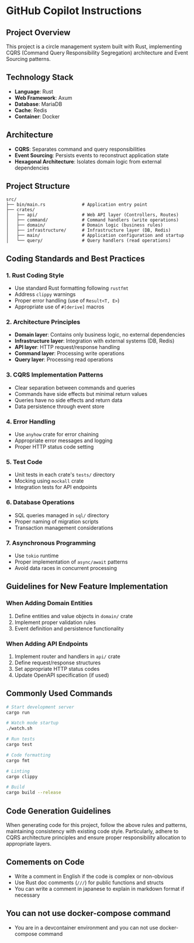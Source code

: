 # GitHub Copilot Instructions

## Project Overview
This project is a circle management system built with Rust, implementing CQRS (Command Query Responsibility Segregation) architecture and Event Sourcing patterns.

## Technology Stack
- **Language**: Rust
- **Web Framework**: Axum
- **Database**: MariaDB
- **Cache**: Redis
- **Container**: Docker

## Architecture
- **CQRS**: Separates command and query responsibilities
- **Event Sourcing**: Persists events to reconstruct application state
- **Hexagonal Architecture**: Isolates domain logic from external dependencies

## Project Structure
```
src/
├── bin/main.rs              # Application entry point
├── crates/
│   ├── api/                 # Web API layer (Controllers, Routes)
│   ├── command/             # Command handlers (write operations)
│   ├── domain/              # Domain logic (business rules)
│   ├── infrastructure/      # Infrastructure layer (DB, Redis)
│   ├── main/                # Application configuration and startup
│   └── query/               # Query handlers (read operations)
```

## Coding Standards and Best Practices

### 1. Rust Coding Style
- Use standard Rust formatting following `rustfmt`
- Address `clippy` warnings
- Proper error handling (use of `Result<T, E>`)
- Appropriate use of `#[derive]` macros

### 2. Architecture Principles
- **Domain layer**: Contains only business logic, no external dependencies
- **Infrastructure layer**: Integration with external systems (DB, Redis)
- **API layer**: HTTP request/response handling
- **Command layer**: Processing write operations
- **Query layer**: Processing read operations

### 3. CQRS Implementation Patterns
- Clear separation between commands and queries
- Commands have side effects but minimal return values
- Queries have no side effects and return data
- Data persistence through event store

### 4. Error Handling
- Use `anyhow` crate for error chaining
- Appropriate error messages and logging
- Proper HTTP status code setting

### 5. Test Code
- Unit tests in each crate's `tests/` directory
- Mocking using `mockall` crate
- Integration tests for API endpoints

### 6. Database Operations
- SQL queries managed in `sql/` directory
- Proper naming of migration scripts
- Transaction management considerations

### 7. Asynchronous Programming
- Use `tokio` runtime
- Proper implementation of `async/await` patterns
- Avoid data races in concurrent processing

## Guidelines for New Feature Implementation

### When Adding Domain Entities
1. Define entities and value objects in `domain/` crate
2. Implement proper validation rules
3. Event definition and persistence functionality

### When Adding API Endpoints
1. Implement router and handlers in `api/` crate
2. Define request/response structures
3. Set appropriate HTTP status codes
4. Update OpenAPI specification (if used)

## Commonly Used Commands
```bash
# Start development server
cargo run

# Watch mode startup
./watch.sh

# Run tests
cargo test

# Code formatting
cargo fmt

# Linting
cargo clippy

# Build
cargo build --release
```

## Code Generation Guidelines
When generating code for this project, follow the above rules and patterns, maintaining consistency with existing code style. Particularly, adhere to CQRS architecture principles and ensure proper responsibility allocation to appropriate layers.

## Comements on Code
- Write a comment in English if the code is complex or non-obvious
- Use Rust doc comments (`///`) for public functions and structs
- You can write a comment in japanese to explain in markdown format if necessary

## You can not use docker-compose command
- You are in a devcontainer environment and you can not use docker-compose command